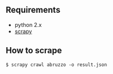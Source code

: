 ## Requirements
- python 2.x
- [scrapy](http://doc.scrapy.org/en/latest/intro/install.html)

## How to scrape
`$ scrapy crawl abruzzo -o result.json`